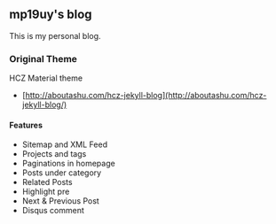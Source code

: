 ## mp19uy's blog

This is my personal blog.

### Original Theme
HCZ Material theme
* [http://aboutashu.com/hcz-jekyll-blog](http://aboutashu.com/hcz-jekyll-blog/)

#### Features

* Sitemap and XML Feed
* Projects and tags
* Paginations in homepage
* Posts under category
* Related Posts
* Highlight pre
* Next & Previous Post
* Disqus comment